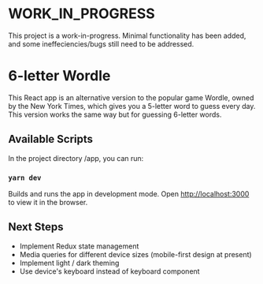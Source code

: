 # WORK_IN_PROGRESS

This project is a work-in-progress. Minimal functionality has been added, and some ineffeciencies/bugs still need to be addressed.

# 6-letter Wordle

This React app is an alternative version to the popular game Wordle, owned by the New York Times, which gives you a 5-letter word to guess every day.\
This version works the same way but for guessing 6-letter words.

## Available Scripts

In the project directory /app, you can run:

### `yarn dev`

Builds and runs the app in development mode.
Open [http://localhost:3000](http://localhost:3000) to view it in the browser.

## Next Steps

- Implement Redux state management
- Media queries for different device sizes (mobile-first design at present)
- Implement light / dark theming
- Use device's keyboard instead of keyboard component
